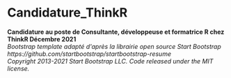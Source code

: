 # Candidature_ThinkR
<strong>
Candidature au poste de Consultante, développeuse et formatrice R chez ThinkR
Décembre 2021
</strong>

<i>
  <br/>Bootstrap template adapté d'après la librairie open source Start Bootstrap
<br/>https://github.com/startbootstrap/startbootstrap-resume
<br/>Copyright 2013-2021 Start Bootstrap LLC. Code released under the MIT license.
</i>
